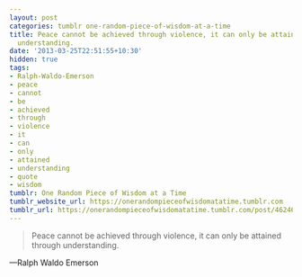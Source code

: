 ```yaml
---
layout: post
categories: tumblr one-random-piece-of-wisdom-at-a-time
title: Peace cannot be achieved through violence, it can only be attained through
  understanding.
date: '2013-03-25T22:51:55+10:30'
hidden: true
tags:
- Ralph-Waldo-Emerson
- peace
- cannot
- be
- achieved
- through
- violence
- it
- can
- only
- attained
- understanding
- quote
- wisdom
tumblr: One Random Piece of Wisdom at a Time
tumblr_website_url: https://onerandompieceofwisdomatatime.tumblr.com
tumblr_url: https://onerandompieceofwisdomatatime.tumblr.com/post/46246067594/peace-cannot-be-achieved-through-violence-it-can
---
```

> Peace cannot be achieved through violence, it can only be attained through understanding.

—Ralph Waldo Emerson
